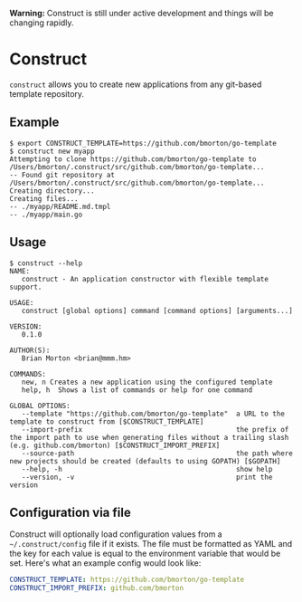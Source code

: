 **Warning:** Construct is still under active development and things will be changing rapidly.

# Construct

`construct` allows you to create new applications from any git-based template repository.


## Example

```ShellOutput
$ export CONSTRUCT_TEMPLATE=https://github.com/bmorton/go-template
$ construct new myapp
Attempting to clone https://github.com/bmorton/go-template to /Users/bmorton/.construct/src/github.com/bmorton/go-template...
-- Found git repository at /Users/bmorton/.construct/src/github.com/bmorton/go-template...
Creating directory...
Creating files...
-- ./myapp/README.md.tmpl
-- ./myapp/main.go
```


## Usage

```
$ construct --help
NAME:
   construct - An application constructor with flexible template support.

USAGE:
   construct [global options] command [command options] [arguments...]

VERSION:
   0.1.0

AUTHOR(S):
   Brian Morton <brian@mmm.hm>

COMMANDS:
   new, n Creates a new application using the configured template
   help, h  Shows a list of commands or help for one command

GLOBAL OPTIONS:
   --template "https://github.com/bmorton/go-template"  a URL to the template to construct from [$CONSTRUCT_TEMPLATE]
   --import-prefix                                      the prefix of the import path to use when generating files without a trailing slash (e.g. github.com/bmorton) [$CONSTRUCT_IMPORT_PREFIX]
   --source-path                                        the path where new projects should be created (defaults to using GOPATH) [$GOPATH]
   --help, -h                                           show help
   --version, -v                                        print the version
```


## Configuration via file

Construct will optionally load configuration values from a `~/.construct/config` file if it exists.  The file must be formatted as YAML and the key for each value is equal to the environment variable that would be set.  Here's what an example config would look like:

```yaml
CONSTRUCT_TEMPLATE: https://github.com/bmorton/go-template
CONSTRUCT_IMPORT_PREFIX: github.com/bmorton
```
